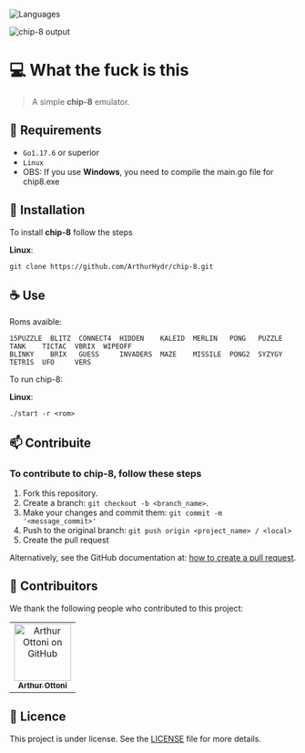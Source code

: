 <p>
   <img alt="Languages" src="https://img.shields.io/badge/Go->= go1.17.6-blue.svg"> 
</p>
<img src="https://i.imgur.com/mKXBrei.png" alt="chip-8 output">


# 💻 What the fuck is this
> A simple **chip-8** emulator.  

## 📃 Requirements

* `Go1.17.6` or superior
*  `Linux`
* OBS: If you use **Windows**, you need to compile the main.go file for chip8.exe 

## 🚀 Installation

To install **chip-8** follow the steps

**Linux**:

```
git clone https://github.com/ArthurHydr/chip-8.git
```

## ☕ Use 

Roms avaible:
```
15PUZZLE  BLITZ  CONNECT4  HIDDEN    KALEID  MERLIN   PONG   PUZZLE  TANK    TICTAC  VBRIX  WIPEOFF
BLINKY    BRIX   GUESS     INVADERS  MAZE    MISSILE  PONG2  SYZYGY  TETRIS  UFO     VERS
```

To run chip-8:

**Linux**:
```
./start -r <rom>
```

## 📫 Contribuite
### To contribute to chip-8, follow these steps

1. Fork this repository.
2. Create a branch: `git checkout -b <branch_name>`.
3. Make your changes and commit them: `git commit -m '<message_commit>'`
4. Push to the original branch: `git push origin <project_name> / <local>`
5. Create the pull request

Alternatively, see the GitHub documentation at: [how to create a pull request](https://help.github.com/en/github/collaborating-with-issues-and-pull-requests/creating-a-pull-request).

## 🤝 Contribuitors

We thank the following people who contributed to this project:

<table>
  <tr>
    <td align="center">
      <a href="https://github.com/ArthurHydr">
        <img src="https://avatars3.githubusercontent.com/u/61481946" width="100px;" alt="Arthur Ottoni on GitHub"/><br>
        <sub>
          <b>Arthur Ottoni</b>
        </sub>
      </a>
    </td>
    </table>

## 📝 Licence
This project is under license. See the [LICENSE](LICENSE.md) file for more details.
